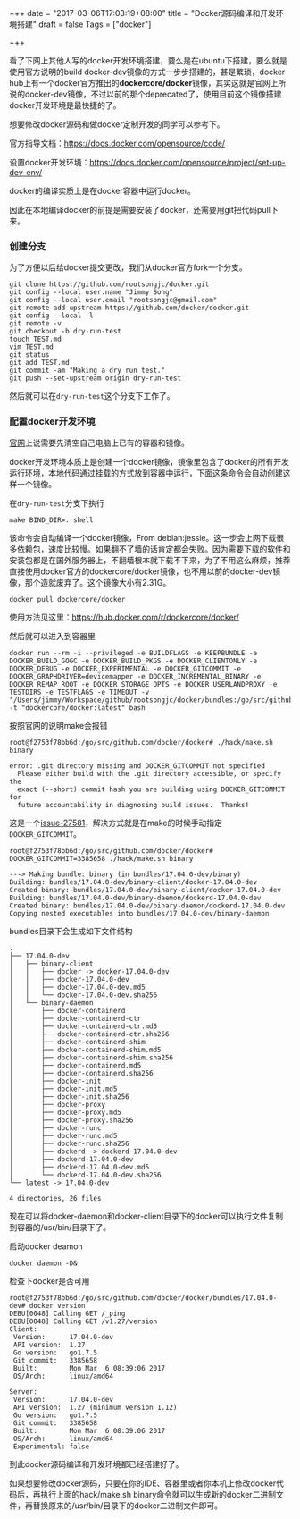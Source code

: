 +++
date = "2017-03-06T17:03:19+08:00"
title = "Docker源码编译和开发环境搭建"
draft = false
Tags = ["docker"]

+++

看了下网上其他人写的docker开发环境搭建，要么是在ubuntu下搭建，要么就是使用官方说明的build docker-dev镜像的方式一步步搭建的，甚是繁琐，docker hub上有一个docker官方推出的**dockercore/docker**镜像，其实这就是官网上所说的docker-dev镜像，不过以前的那个deprecated了，使用目前这个镜像搭建docker开发环境是最快捷的了。

想要修改docker源码和做docker定制开发的同学可以参考下。

官方指导文档：https://docs.docker.com/opensource/code/

设置docker开发环境：https://docs.docker.com/opensource/project/set-up-dev-env/

docker的编译实质上是在docker容器中运行docker。

因此在本地编译docker的前提是需要安装了docker，还需要用git把代码pull下来。

### 创建分支

为了方便以后给docker提交更改，我们从docker官方fork一个分支。

```shell
git clone https://github.com/rootsongjc/docker.git
git config --local user.name "Jimmy Song"
git config --local user.email "rootsongjc@gmail.com"
git remote add upstream https://github.com/docker/docker.git
git config --local -l
git remote -v
git checkout -b dry-run-test
touch TEST.md
vim TEST.md
git status
git add TEST.md
git commit -am "Making a dry run test."
git push --set-upstream origin dry-run-test
```

然后就可以在``dry-run-test``这个分支下工作了。

### 配置docker开发环境

[官网](https://docs.docker.com/opensource/project/set-up-dev-env/)上说需要先清空自己电脑上已有的容器和镜像。

docker开发环境本质上是创建一个docker镜像，镜像里包含了docker的所有开发运行环境，本地代码通过挂载的方式放到容器中运行，下面这条命令会自动创建这样一个镜像。

在``dry-run-test``分支下执行

```Shell
make BIND_DIR=. shell
```

该命令会自动编译一个docker镜像，From debian:jessie。这一步会上网下载很多依赖包，速度比较慢。如果翻不了墙的话肯定都会失败。因为需要下载的软件和安装包都是在国外服务器上，不翻墙根本就下载不下来，为了不用这么麻烦，推荐直接使用docker官方的dockercore/docker镜像，也不用以前的docker-dev镜像，那个造就废弃了。这个镜像大小有2.31G。

```
docker pull dockercore/docker
```

使用方法见这里：https://hub.docker.com/r/dockercore/docker/

然后就可以进入到容器里

```Shell
docker run --rm -i --privileged -e BUILDFLAGS -e KEEPBUNDLE -e DOCKER_BUILD_GOGC -e DOCKER_BUILD_PKGS -e DOCKER_CLIENTONLY -e DOCKER_DEBUG -e DOCKER_EXPERIMENTAL -e DOCKER_GITCOMMIT -e DOCKER_GRAPHDRIVER=devicemapper -e DOCKER_INCREMENTAL_BINARY -e DOCKER_REMAP_ROOT -e DOCKER_STORAGE_OPTS -e DOCKER_USERLANDPROXY -e TESTDIRS -e TESTFLAGS -e TIMEOUT -v "/Users/jimmy/Workspace/github/rootsongjc/docker/bundles:/go/src/github.com/docker/docker/bundles" -t "dockercore/docker:latest" bash
```

按照官网的说明make会报错

```
root@f2753f78bb6d:/go/src/github.com/docker/docker# ./hack/make.sh binary                          

error: .git directory missing and DOCKER_GITCOMMIT not specified
  Please either build with the .git directory accessible, or specify the
  exact (--short) commit hash you are building using DOCKER_GITCOMMIT for
  future accountability in diagnosing build issues.  Thanks!
```

这是一个[issue-27581](https://github.com/docker/docker/issues/27581)，解决方式就是在make的时候手动指定``DOCKER_GITCOMMIT``。

```
root@f2753f78bb6d:/go/src/github.com/docker/docker# DOCKER_GITCOMMIT=3385658 ./hack/make.sh binary

---> Making bundle: binary (in bundles/17.04.0-dev/binary)
Building: bundles/17.04.0-dev/binary-client/docker-17.04.0-dev
Created binary: bundles/17.04.0-dev/binary-client/docker-17.04.0-dev
Building: bundles/17.04.0-dev/binary-daemon/dockerd-17.04.0-dev
Created binary: bundles/17.04.0-dev/binary-daemon/dockerd-17.04.0-dev
Copying nested executables into bundles/17.04.0-dev/binary-daemon
```

bundles目录下会生成如下文件结构

```
.
├── 17.04.0-dev
│   ├── binary-client
│   │   ├── docker -> docker-17.04.0-dev
│   │   ├── docker-17.04.0-dev
│   │   ├── docker-17.04.0-dev.md5
│   │   └── docker-17.04.0-dev.sha256
│   └── binary-daemon
│       ├── docker-containerd
│       ├── docker-containerd-ctr
│       ├── docker-containerd-ctr.md5
│       ├── docker-containerd-ctr.sha256
│       ├── docker-containerd-shim
│       ├── docker-containerd-shim.md5
│       ├── docker-containerd-shim.sha256
│       ├── docker-containerd.md5
│       ├── docker-containerd.sha256
│       ├── docker-init
│       ├── docker-init.md5
│       ├── docker-init.sha256
│       ├── docker-proxy
│       ├── docker-proxy.md5
│       ├── docker-proxy.sha256
│       ├── docker-runc
│       ├── docker-runc.md5
│       ├── docker-runc.sha256
│       ├── dockerd -> dockerd-17.04.0-dev
│       ├── dockerd-17.04.0-dev
│       ├── dockerd-17.04.0-dev.md5
│       └── dockerd-17.04.0-dev.sha256
└── latest -> 17.04.0-dev

4 directories, 26 files
```

现在可以将docker-daemon和docker-client目录下的docker可以执行文件复制到容器的/usr/bin/目录下了。

启动docker deamon

```Shell
docker daemon -D&
```

检查下docker是否可用

```
root@f2753f78bb6d:/go/src/github.com/docker/docker/bundles/17.04.0-dev# docker version
DEBU[0048] Calling GET /_ping                           
DEBU[0048] Calling GET /v1.27/version                   
Client:
 Version:      17.04.0-dev
 API version:  1.27
 Go version:   go1.7.5
 Git commit:   3385658
 Built:        Mon Mar  6 08:39:06 2017
 OS/Arch:      linux/amd64

Server:
 Version:      17.04.0-dev
 API version:  1.27 (minimum version 1.12)
 Go version:   go1.7.5
 Git commit:   3385658
 Built:        Mon Mar  6 08:39:06 2017
 OS/Arch:      linux/amd64
 Experimental: false
```

到此docker源码编译和开发环境都已经搭建好了。

如果想要修改docker源码，只要在你的IDE、容器里或者你本机上修改docker代码后，再执行上面的hack/make.sh binary命令就可以生成新的docker二进制文件，再替换原来的/usr/bin/目录下的docker二进制文件即可。